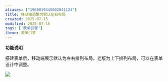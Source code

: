 ```yaml
---
aliases: ["1969019445002041124"]
title: 移动端调整为默认左右布局
created: 2025-07-15
modified: 2025-07-15
tags: ['表单引擎']
theme: 表单引擎
---
```


**功能说明**

搭建表单后，移动端展示默认为左右排列布局，老版为上下排列布局，可以在表单设计中调整。

![](https://myhelpdoc.oss-cn-heyuan.aliyuncs.com/mdimages/093b824bd4a7ac5a9d16f347bb600518.jpg)